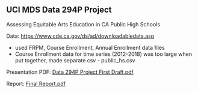 ## UCI MDS Data 294P Project

Assessing Equitable Arts Education in CA Public High Schools

Data: https://www.cde.ca.gov/ds/ad/downloadabledata.asp
- used FRPM, Course Enrollment, Annual Enrollment data files
- Course Enrollment data for time series (2012-2018) was too large when put together, made separate csv - public_hs.csv

Presentation PDF:
[Data 294P Project First Draft.pdf](https://github.com/user-attachments/files/16420479/Data.294P.Project.First.Draft.pdf)

Report: 
[Final Report.pdf](https://github.com/user-attachments/files/16735864/Final.Report.pdf)

